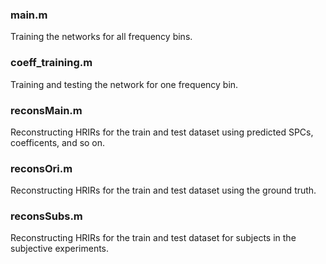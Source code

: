 ### main.m
Training the networks for all frequency bins.

### coeff_training.m
Training and testing the network for one frequency bin.

### reconsMain.m
Reconstructing HRIRs for the train and test dataset using predicted SPCs, coefficents, and so on.

### reconsOri.m
Reconstructing HRIRs for the train and test dataset using the ground truth.

### reconsSubs.m
Reconstructing HRIRs for the train and test dataset for subjects in the subjective experiments.
